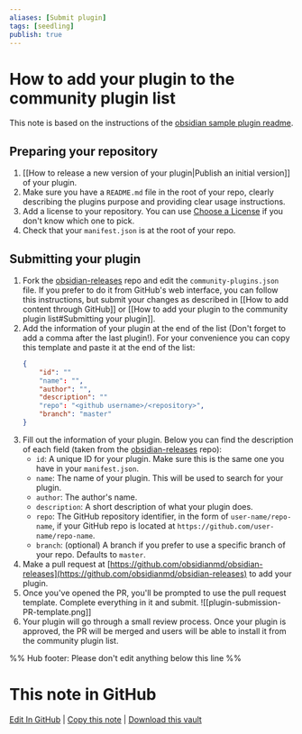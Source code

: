 ```yaml
---
aliases: [Submit plugin]
tags: [seedling]
publish: true
---
```


# How to add your plugin to the community plugin list

This note is based on the instructions of the [obsidian sample plugin readme](https://github.com/obsidianmd/obsidian-sample-plugin#adding-your-plugin-to-the-community-plugin-list).

## Preparing your repository

1.  [[How to release a new version of your plugin|Publish an initial version]] of your plugin.
2.  Make sure you have a `README.md` file in the root of your repo, clearly describing the plugins purpose and providing clear usage instructions.
3.  Add a license to your repository. You can use [Choose a License](https://choosealicense.com/) if you don't know which one to pick.
4.  Check that your `manifest.json` is at the root of your repo.

## Submitting your plugin

1.  Fork the [obsidian-releases](https://github.com/obsidianmd/obsidian-releases#community-plugins) repo and edit the `community-plugins.json` file. If you prefer to do it from GitHub's web interface, you can follow this instructions, but submit your changes as described in [[How to add content through GitHub]] or [[How to add your plugin to the community plugin list#Submitting your plugin]].
2.  Add the information of your plugin at the end of the list (Don't forget to add a comma after the last plugin!). For your convenience you can copy this template and paste it at the end of the list:
    ```json
    {
    	"id": ""
        "name": "",
        "author": "",
    	"description": ""
        "repo": "<github username>/<repository>",
    	"branch": "master"
    }
    ```
3.  Fill out the information of your plugin. Below you can find the description of each field (taken from the [obsidian-releases](https://github.com/obsidianmd/obsidian-releases#community-plugins) repo):
    - `id`: A unique ID for your plugin. Make sure this is the same one you have in your `manifest.json`.
    - `name`: The name of your plugin. This will be used to search for your plugin.
    - `author`: The author's name.
    - `description`: A short description of what your plugin does.
    - `repo`: The GitHub repository identifier, in the form of `user-name/repo-name`, if your GitHub repo is located at `https://github.com/user-name/repo-name`.
    - `branch`: (optional) A branch if you prefer to use a specific branch of your repo. Defaults to `master`.
4.  Make a pull request at [https://github.com/obsidianmd/obsidian-releases](https://github.com/obsidianmd/obsidian-releases) to add your plugin.
5.  Once you've opened the PR, you'll be prompted to use the pull request template. Complete everything in it and submit.
    ![[plugin-submission-PR-template.png]]
6.  Your plugin will go through a small review process. Once your plugin is approved, the PR will be merged and users will be able to install it from the community plugin list.

%% Hub footer: Please don't edit anything below this line %%

# This note in GitHub

<span class="git-footer">[Edit In GitHub](https://github.dev/obsidian-community/obsidian-hub/blob/main/04%20-%20Guides%2C%20Workflows%2C%20%26%20Courses/Guides/How%20to%20add%20your%20plugin%20to%20the%20community%20plugin%20list.md "git-hub-edit-note") | [Copy this note](https://raw.githubusercontent.com/obsidian-community/obsidian-hub/main/04%20-%20Guides%2C%20Workflows%2C%20%26%20Courses/Guides/How%20to%20add%20your%20plugin%20to%20the%20community%20plugin%20list.md "git-hub-copy-note") | [Download this vault](https://github.com/obsidian-community/obsidian-hub/archive/refs/heads/main.zip "git-hub-download-vault") </span>
